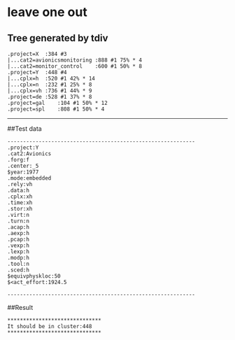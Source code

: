 # leave one out  
## Tree generated by tdiv
```
.project=X	:384 #3
|...cat2=avionicsmonitoring	:888 #1 75% * 4
|...cat2=monitor_control	:600 #1 50% * 8
.project=Y	:448 #4
|...cplx=h	:520 #1 42% * 14
|...cplx=n	:232 #1 25% * 8
|...cplx=vh	:736 #1 44% * 9
.project=de	:528 #1 37% * 8
.project=gal	:104 #1 50% * 12
.project=spl	:808 #1 50% * 4
```
------------------------------------------------------------
##Test data
```
------------------------------------------------------------
.project:Y
.cat2:Avionics
.forg:f
.center:_5
$year:1977
.mode:embedded
.rely:vh
.data:h
.cplx:xh
.time:xh
.stor:xh
.virt:n
.turn:n
.acap:h
.aexp:h
.pcap:h
.vexp:h
.lexp:h
.modp:h
.tool:n
.sced:h
$equivphyskloc:50
$<act_effort:1924.5

------------------------------------------------------------
```
##Result
```
******************************
It should be in cluster:448
******************************
```

